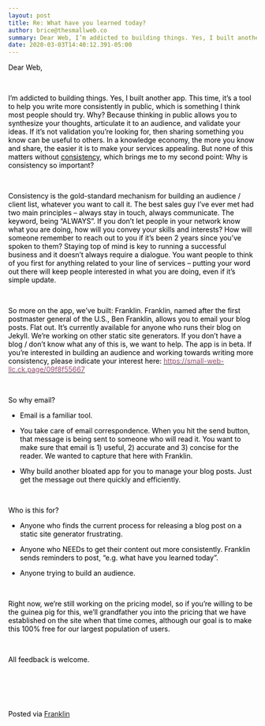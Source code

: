 ```yaml
---  
layout: post  
title: Re: What have you learned today?  
author: brice@thesmallweb.co  
summary: Dear Web, I’m addicted to building things. Yes, I built another a...  
date: 2020-03-03T14:40:12.391-05:00  
---
```


<body><div class="WordSection1">
<p class="MsoNormal"><span style="color:black">Dear Web,<p></p></span></p>
<p class="MsoNormal"><span style="color:black"> <p></p></span></p>
<p class="MsoNormal"><span style="color:black">I’m addicted to building things. Yes, I built another app. This time, it’s a tool to help you write more consistently in public, which is something I think most people should try. Why? Because thinking in public
 allows you to synthesize your thoughts, articulate it to an audience, and validate your ideas. If it’s not validation you’re looking for, then sharing something you know can be useful to others. In a knowledge economy, the more you know and share, the easier
 it is to make your services appealing. But none of this matters without <u>consistency</u>, which brings me to my second point: Why is consistency so important?<p></p></span></p>
<p class="MsoNormal"><span style="color:black"> <p></p></span></p>
<p class="MsoNormal"><span style="color:black">Consistency is the gold-standard mechanism for building an audience / client list, whatever you want to call it. The best sales guy I’ve ever met had two main principles – always stay in touch, always communicate.
 The keyword, being “ALWAYS”. If you don’t let people in your network know what you are doing, how will you convey your skills and interests? How will someone remember to reach out to you if it’s been 2 years since you’ve spoken to them? Staying top of mind
 is key to running a successful business and it doesn’t always require a dialogue. You want people to think of you first for anything related to your line of services – putting your word out there will keep people interested in what you are doing, even if it’s
 simple update.<p></p></span></p>
<p class="MsoNormal"><span style="color:black"> <p></p></span></p>
<p class="MsoNormal"><span style="color:black">So more on the app, we’ve built: Franklin. Franklin, named after the first postmaster general of the U.S., Ben Franklin, allows you to email your blog posts. Flat out. It’s currently available for anyone who runs
 their blog on Jekyll. We’re working on other static site generators. If you don’t have a blog / don’t know what any of this is, we want to help. The app is in beta. If you’re interested in building an audience and working towards writing more consistency,
 please indicate your interest here: <a href="https://small-web-llc.ck.page/09f8f55667"><span style="color:#954F72">https://small-web-llc.ck.page/09f8f55667</span></a><p></p></span></p>
<p class="MsoNormal"><span style="color:black"> <p></p></span></p>
<p class="MsoNormal"><span style="color:black">So why email?<p></p></span></p>
<ul style="margin-top:0in" type="disc">
<li style="color:black;mso-list:l1 level1 lfo4" class="MsoNormal">Email is a familiar tool.<p></p>
</li>
<li style="color:black;mso-list:l1 level1 lfo4" class="MsoNormal">You take care of email correspondence. When you hit the send button, that message is being sent to someone who will read it. You want to make sure that email is 1) useful, 2) accurate and 3)
 concise for the reader. We wanted to capture that here with Franklin.<p></p>
</li>
<li style="color:black;mso-list:l1 level1 lfo4" class="MsoNormal">Why build another bloated app for you to manage your blog posts. Just get the message out there quickly and efficiently.<p></p>
</li>
</ul>
<p class="MsoNormal"><span style="color:black"> <p></p></span></p>
<p class="MsoNormal"><span style="color:black">Who is this for?<p></p></span></p>
<ul style="margin-top:0in" type="disc"><li style="color:black;mso-list:l2 level1 lfo5" class="MsoNormal">Anyone who finds the current process for releasing a blog post on a static site generator frustrating.<p></p>
</li></ul>
<ul style="margin-top:0in" type="disc">
<li style="color:black;mso-list:l3 level1 lfo6" class="MsoNormal">Anyone who NEEDs to get their content out more consistently. Franklin sends reminders to post, “e.g. what have you learned today”.<p></p>
</li>
<li style="color:black;mso-list:l3 level1 lfo6" class="MsoNormal">Anyone trying to build an audience.<p></p>
</li>
</ul>
<p class="MsoNormal"><span style="color:black"> <p></p></span></p>
<p class="MsoNormal"><span style="color:black">Right now, we’re still working on the pricing model, so if you’re willing to be the guinea pig for this, we’ll grandfather you into the pricing that we have established on the site when that time comes, although
 our goal is to make this 100% free for our largest population of users. <p></p></span></p>
<p class="MsoNormal"><span style="color:black"> <p></p></span></p>
<p class="MsoNormal"><span style="color:black">All feedback is welcome.  <p></p></span></p>
<p class="MsoNormal"></p>
<p> </p>
<p class="MsoNormal"></p>
<p> </p>
<div>
<p class="MsoNormal"><span style="color:black"><br />Posted via <a href="https://franklinpostal.com">Franklin</a>